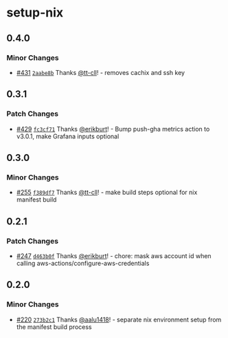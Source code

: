 # setup-nix

## 0.4.0

### Minor Changes

- [#431](https://github.com/smartcontractkit/.github/pull/431)
  [`2aabe8b`](https://github.com/smartcontractkit/.github/commit/2aabe8bb3b0e388f0885a6d3788851531bfd57bb)
  Thanks [@tt-cll](https://github.com/tt-cll)! - removes cachix and ssh key

## 0.3.1

### Patch Changes

- [#429](https://github.com/smartcontractkit/.github/pull/429)
  [`fc3cf71`](https://github.com/smartcontractkit/.github/commit/fc3cf71f41e6bcdedf28f9d04058343bb66206d5)
  Thanks [@erikburt](https://github.com/erikburt)! - Bump push-gha metrics
  action to v3.0.1, make Grafana inputs optional

## 0.3.0

### Minor Changes

- [#255](https://github.com/smartcontractkit/.github/pull/255)
  [`f389df7`](https://github.com/smartcontractkit/.github/commit/f389df7add8c63f0183917689bc391a81c5c7115)
  Thanks [@tt-cll](https://github.com/tt-cll)! - make build steps optional for
  nix manifest build

## 0.2.1

### Patch Changes

- [#247](https://github.com/smartcontractkit/.github/pull/247)
  [`d463b0f`](https://github.com/smartcontractkit/.github/commit/d463b0fec6024b2a0eb7502e2fa5917bd1c6c15e)
  Thanks [@erikburt](https://github.com/erikburt)! - chore: mask aws account id
  when calling aws-actions/configure-aws-credentials

## 0.2.0

### Minor Changes

- [#220](https://github.com/smartcontractkit/.github/pull/220)
  [`273b2c1`](https://github.com/smartcontractkit/.github/commit/273b2c1ad844b2e29d871b7c0f88388b8bbeb7e3)
  Thanks [@aalu1418](https://github.com/aalu1418)! - separate nix environment
  setup from the manifest build process
